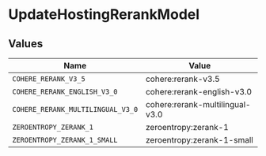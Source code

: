 # UpdateHostingRerankModel


## Values

| Name                              | Value                             |
| --------------------------------- | --------------------------------- |
| `COHERE_RERANK_V3_5`              | cohere:rerank-v3.5                |
| `COHERE_RERANK_ENGLISH_V3_0`      | cohere:rerank-english-v3.0        |
| `COHERE_RERANK_MULTILINGUAL_V3_0` | cohere:rerank-multilingual-v3.0   |
| `ZEROENTROPY_ZERANK_1`            | zeroentropy:zerank-1              |
| `ZEROENTROPY_ZERANK_1_SMALL`      | zeroentropy:zerank-1-small        |